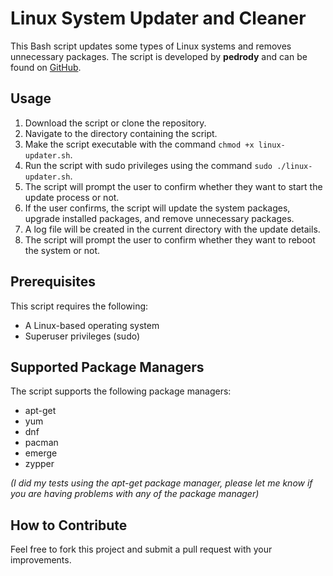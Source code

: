 # Linux System Updater and Cleaner

This Bash script updates some types of Linux systems and removes unnecessary packages. The script is developed by **pedrody** and can be found on [GitHub](https://github.com/pedrody).

## Usage
1. Download the script or clone the repository.  
2. Navigate to the directory containing the script.  
3. Make the script executable with the command `chmod +x linux-updater.sh`.  
4. Run the script with sudo privileges using the command `sudo ./linux-updater.sh`.  
5. The script will prompt the user to confirm whether they want to start the update process or not.  
6. If the user confirms, the script will update the system packages, upgrade installed packages, and remove unnecessary packages.  
7. A log file will be created in the current directory with the update details.  
8. The script will prompt the user to confirm whether they want to reboot the system or not.

## Prerequisites
This script requires the following:
- A Linux-based operating system
- Superuser privileges (sudo)

## Supported Package Managers
The script supports the following package managers:

- apt-get
- yum
- dnf
- pacman
- emerge
- zypper  

*(I did my tests using the apt-get package manager, please let me know if you are having problems with any of the package manager)*

## How to Contribute

Feel free to fork this project and submit a pull request with your improvements.

